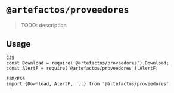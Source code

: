 # `@artefactos/proveedores`

> TODO: description

## Usage

```
CJS
const Download = require('@artefactos/proveedores').Download;
const AlertF = require('@artefactos/proveedores').AlertF;

ESM/ES6
import {Download, AlertF, ...} from '@artefactos/proveedores'
```
